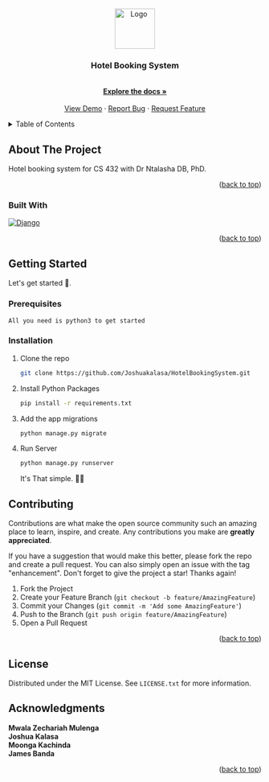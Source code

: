 <!-- Improved compatibility of back to top link: See: https://github.com/othneildrew/Best-README-Template/pull/73 -->
<a name="readme-top"></a>
<!--
*** Thanks for checking out the Best-README-Template. If you have a suggestion
*** that would make this better, please fork the repo and create a pull request
*** or simply open an issue with the tag "enhancement".
*** Don't forget to give the project a star!
*** Thanks again! Now go create something AMAZING! :D
-->



<!-- PROJECT SHIELDS -->
<!--
*** I'm using markdown "reference style" links for readability.
*** Reference links are enclosed in brackets [ ] instead of parentheses ( ).
*** See the bottom of this document for the declaration of the reference variables
*** for contributors-url, forks-url, etc. This is an optional, concise syntax you may use.
*** https://www.markdownguide.org/basic-syntax/#reference-style-links
-->



<!-- PROJECT LOGO -->
<br />
<div align="center">
  <a href="https://github.com/othneildrew/Best-README-Template">
    <img src="images/logo.png" alt="Logo" width="80" height="80">
  </a>

  <h3 align="center">Hotel Booking System</h3>

  <p align="center">
    <br />
    <a href="https://github.com/Joshuakalasa/HotelBookingSystem"><strong>Explore the docs »</strong></a>
    <br />
    <br />
    <a href="https://github.com/Joshuakalasa/HotelBookingSystem">View Demo</a>
    ·
    <a href="https://github.com/Joshuakalasa/HotelBookingSystem/issues">Report Bug</a>
    ·
    <a href="https://github.com/Joshuakalasa/HotelBookingSystem/issues">Request Feature</a>
  </p>
</div>



<!-- TABLE OF CONTENTS -->
<details>
  <summary>Table of Contents</summary>
  <ol>
    <li>
      <a href="#about-the-project">About The Project</a>
      <ul>
        <li><a href="#built-with">Built With</a></li>
      </ul>
    </li>
    <li>
      <a href="#getting-started">Getting Started</a>
      <ul>
        <li><a href="#prerequisites">Prerequisites</a></li>
        <li><a href="#installation">Installation</a></li>
      </ul>
    </li>
    <li><a href="#contributing">Contributing</a></li>
    <li><a href="#license">License</a></li>
    <li><a href="#contact">Contact</a></li>
    <li><a href="#acknowledgments">Acknowledgments</a></li>
  </ol>
</details>



<!-- ABOUT THE PROJECT -->
## About The Project

Hotel booking system for CS 432 with Dr Ntalasha DB, PhD.

<p align="right">(<a href="#readme-top">back to top</a>)</p>



### Built With

[![Django][Django]][Django-url]


<p align="right">(<a href="#readme-top">back to top</a>)</p>



<!-- GETTING STARTED -->
## Getting Started
Let's get started 🥸.

### Prerequisites
    All you need is python3 to get started

### Installation

1. Clone the repo
   ```sh
   git clone https://github.com/Joshuakalasa/HotelBookingSystem.git
   ```
2. Install Python Packages
   ```sh
   pip install -r requirements.txt
   ```
3. Add the app migrations
   ```sh
   python manage.py migrate
   ```
4. Run Server
   ```sh
   python manage.py runserver
   ```
	It's That simple. 😮‍💨

<!-- CONTRIBUTING -->
## Contributing

Contributions are what make the open source community such an amazing place to learn, inspire, and create. Any contributions you make are **greatly appreciated**.

If you have a suggestion that would make this better, please fork the repo and create a pull request. You can also simply open an issue with the tag "enhancement".
Don't forget to give the project a star! Thanks again!

1. Fork the Project
2. Create your Feature Branch (`git checkout -b feature/AmazingFeature`)
3. Commit your Changes (`git commit -m 'Add some AmazingFeature'`)
4. Push to the Branch (`git push origin feature/AmazingFeature`)
5. Open a Pull Request

<p align="right">(<a href="#readme-top">back to top</a>)</p>



<!-- LICENSE -->
## License

Distributed under the MIT License. See `LICENSE.txt` for more information.


<!-- ACKNOWLEDGMENTS -->
## Acknowledgments
**Mwala Zechariah Mulenga**<br />
**Joshua Kalasa**<br />
**Moonga Kachinda**<br />
**James Banda**<br />

<p align="right">(<a href="#readme-top">back to top</a>)</p>



<!-- MARKDOWN LINKS & IMAGES -->
<!-- https://www.markdownguide.org/basic-syntax/#reference-style-links -->

[Django]: https://img.shields.io/badge/Django-092E20?style=for-the-badge&logo=django&logoColor=white
[Django-url]: https://www.djangoproject.com/
